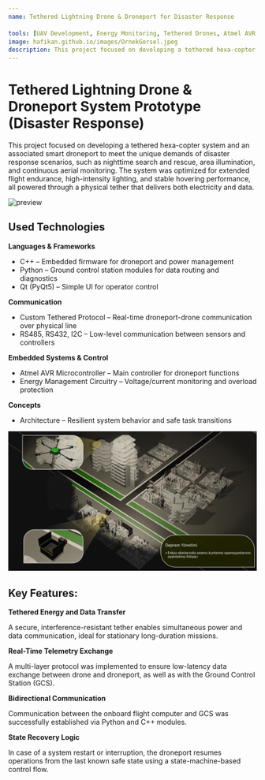 ```yaml
---
name: Tethered Lightning Drone & Droneport for Disaster Response

tools: [UAV Development, Energy Monitoring, Tethered Drones, Atmel AVR Programming, Python, C, C++,   ROS]
image: hafikan.github.io/images/OrnekGorsel.jpeg
description: This project focused on developing a tethered hexa-copter system and an associated smart droneport to meet the unique demands of disaster response scenarios, such as nighttime search and rescue, area illumination, and continuous aerial monitoring.
---
```

# Tethered Lightning Drone & Droneport System Prototype (Disaster Response)

This project focused on developing a tethered hexa-copter system and an associated smart droneport to meet the unique demands of disaster response scenarios, such as nighttime search and rescue, area illumination, and continuous aerial monitoring. The system was optimized for extended flight endurance, high-intensity lighting, and stable hovering performance, all powered through a physical tether that delivers both electricity and data.

![preview](/images/Kurtarma_Alanı-100.jpg)


## Used Technologies
**Languages & Frameworks**
<ul>

<li>C++ – Embedded firmware for droneport and power management</li>

<li>Python – Ground control station modules for data routing and diagnostics</li>

<li>Qt (PyQt5) – Simple UI for operator control</li>

</ul>


**Communication**
<ul>

<li>Custom Tethered Protocol – Real-time droneport-drone communication over physical line</li>

<li>RS485, RS432, I2C – Low-level communication between sensors and controllers</li>


</ul>

**Embedded Systems & Control**

<ul>
<li>Atmel AVR Microcontroller – Main controller for droneport functions</li>
<li>Energy Management Circuitry – Voltage/current monitoring and overload protection</li>
</ul>

**Concepts**

<ul>


<li>Architecture – Resilient system behavior and safe task transitions</li>

</ul>

![preview](/images/Deprem_alanı-100.jpg)

## Key Features:


**Tethered Energy and Data Transfer**

A secure, interference-resistant tether enables simultaneous power and data communication, ideal for stationary long-duration missions.

**Real-Time Telemetry Exchange**

A multi-layer protocol was implemented to ensure low-latency data exchange between drone and droneport, as well as with the Ground Control Station (GCS).

**Bidirectional Communication**

Communication between the onboard flight computer and GCS was successfully established via Python and C++ modules.


**State Recovery Logic**

In case of a system restart or interruption, the droneport resumes operations from the last known safe state using a state-machine-based control flow.

